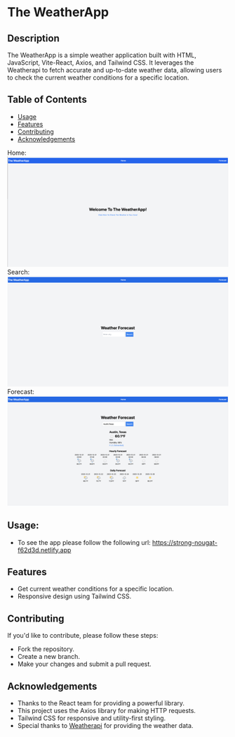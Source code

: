 # The WeatherApp

## Description

The WeatherApp is a simple weather application built with HTML, JavaScript, Vite-React, Axios, and Tailwind CSS. It leverages the Weatherapi to fetch accurate and up-to-date weather data, allowing users to check the current weather conditions for a specific location.

## Table of Contents

- [Usage](#usage)
- [Features](#features)
- [Contributing](#contributing)
- [Acknowledgements](#acknowledgements)

Home:
![Home Screen](/public/assets/Home.png)
Search:
![Search Screen](/public/assets/Search.png)
Forecast:
![Forecast Screen](/public/assets/Forecastresults.png)

## Usage:

- To see the app please follow the following url:
  https://strong-nougat-f62d3d.netlify.app

## Features

- Get current weather conditions for a specific location.
- Responsive design using Tailwind CSS.

## Contributing

If you'd like to contribute, please follow these steps:

- Fork the repository.
- Create a new branch.
- Make your changes and submit a pull request.

## Acknowledgements

- Thanks to the React team for providing a powerful library.
- This project uses the Axios library for making HTTP requests.
- Tailwind CSS for responsive and utility-first styling.
- Special thanks to [Weatherapi](https://www.weatherapi.com/) for providing the weather data.
